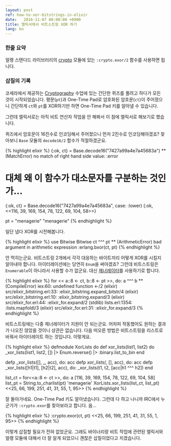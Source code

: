 ```yaml
---
layout: post
ref: how-to-xor-bitstrings-in-elixir
date:   2016-11-07 00:00:00 +0900
title: 엘릭서에서 비트스트링 XOR 하기
lang: ko
---
```


### 한줄 요약

얼랭 스탠다드 라이브러리의 [crypto](http://erlang.org/doc/man/crypto.html) 모듈에 있는 `:crypto.exor/2` 함수를 사용하면 됩니다.

### 삽질의 기록

코세라에서 제공하는 [Cryptography](https://www.coursera.org/learn/crypto) 수업에 있는 간단한 퀴즈를 풀려고 하다가 모든 것이 시작되었습니다. 평문(`pt`)과 One-Time Pad로 암호화된 암호문(`ct`)이 주어졌으니 간단하게 `ct`와 `pt`를 XOR하기만 하면 One-Time Pad 키를 알아낼 수 있습니다.

그런데 엘릭서로는 아직 비트 연산자 작업을 안 해봐서 이 참에 엘릭서로 해보기로 했습니다.

퀴즈에서 암호문이 16진수로 인코딩해서 주어졌으니 먼저 2진수로 인코딩해야겠죠? 찾아보니 `Base` 모듈의 `decode16/2` 함수가 적절하겠군요.

{% highlight elixir %}
{:ok, ct} = Base.decode16("7427a99a4e7a45683a")
** (MatchError) no match of right hand side value: :error

# 대체 왜 이 함수가 대소문자를 구분하는 것인가...

{:ok, ct} = Base.decode16("7427a99a4e7a45683a", case: :lower)
{:ok, <<116, 39, 169, 154, 78, 122, 69, 104, 58>>}

pt = "menagerie"
"menagerie"
{% endhighlight %}

일단 냅다 XOR를 시전해봅니다.

{% highlight elixir %}
use Bitwise
Bitwise
ct ^^^ pt
** (ArithmeticError) bad argument in arithmetic expression
    :erlang.bxor(ct, pt)
{% endhighlight %}

안 먹히는군요. 비트스트링 2개에서 각각 대응하는 바이트끼리 어떻게 XOR를 시킬지 알아내야 합니다. 아이터레이션에는 당연히 `Enum`을 써야겠죠? 그런데 비트스트링은 `Enumerable`이 아니라서 사용할 수가 없군요. 대신 [제너레이터](http://elixir-lang.org/getting-started/comprehensions.html)를 사용하기로 합니다.

{% highlight elixir %}
for << a::8 <- ct, b::8 <- pt >>, do: a ^^^ b
** (CompileError) iex:60: undefined function <-/2
    (elixir) src/elixir_bitstring.erl:33: :elixir_bitstring.expand_bitstr/4
    (elixir) src/elixir_bitstring.erl:10: :elixir_bitstring.expand/3
    (elixir) src/elixir_for.erl:44: :elixir_for.expand/2
    (stdlib) lists.erl:1354: :lists.mapfoldl/3
    (elixir) src/elixir_for.erl:31: :elixir_for.expand/3
{% endhighlight %}

비트스트링에는 다중 제너레이터가 지원이 안 되는군요. 어차피 작동했어도 원하는 결과가 나오진 않았을 것이니 상관은 없습니다. 다음 떠오른 방법은 비트스트링을 리스트로 바꿔서 아이터레이트 하는 것입니다. 이렇게요.

{% highlight elixir %}
defmodule XorLists do
  def xor_lists(list1, list2) do
    _xor_lists(list1, list2, [])
    |> Enum.reverse() 
    |> :binary.list_to_bin
  end
  
  defp _xor_lists([], _, acc), do: acc
  defp _xor_lists(_, [], acc), do: acc
  defp _xor_lists([h1|t1], [h2|t2], acc), do: _xor_lists(t1, t2, [acc|h1 ^^^ h2])
end

list_ct = for<<a::8 <- ct >>, do: a
[116, 39, 169, 154, 78, 122, 69, 104, 58]
list_pt = String.to_charlist(pt)
'menagerie'
XorLists.xor_lists(list_ct, list_pt)
<<25, 66, 199, 251, 41, 31, 55, 1, 95>>
{% endhighlight %}

잘 돌아가네요. One-Time Pad 키도 알아냈습니다. 그런데 다 하고 나니까 IRC에서 누군가가 `:crypto.exor`를 찾아보라고 합니다. 음...

{% highlight elixir %}
:crypto.exor(ct, pt)
<<25, 66, 199, 251, 41, 31, 55, 1, 95>>
{% endhighlight %}

이렇게 삽질할 필요가 전혀 없었군요. 그래도 바이너리랑 비트 작업에 관련된 엘릭서와 얼랭 모듈에 대해서 더 잘 알게 되었으니 괜찮은 삽질이었다고 치겠습니다.